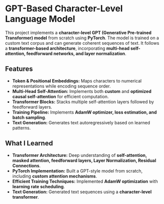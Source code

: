 # GPT-Based Character-Level Language Model

This project implements a **character-level GPT (Generative Pre-trained Transformer) model** from scratch using **PyTorch**. The model is trained on a custom text corpus and can generate coherent sequences of text. It follows a **transformer-based architecture**, incorporating **multi-head self-attention, feedforward networks, and layer normalization**.

## Features
- **Token & Positional Embeddings:** Maps characters to numerical representations while encoding sequence order.
- **Multi-Head Self-Attention:** Implements both **custom** and **optimized causal self-attention** for efficient computation.
- **Transformer Blocks:** Stacks multiple self-attention layers followed by feedforward layers.
- **Training Pipeline:** Implements **AdamW optimizer, loss estimation, and batch sampling**.
- **Text Generation:** Generates text autoregressively based on learned patterns.

## What I Learned
- **Transformer Architecture:** Deep understanding of **self-attention, masked attention, feedforward layers, Layer Normalization, Residual Connections**.
- **PyTorch Implementation:** Built a GPT-style model from scratch, including **custom attention mechanisms**.
- **Efficient Training Techniques:** Implemented **AdamW optimization** with **learning rate scheduling**.
- **Text Generation:** Generated text sequences using a **character-level transformer**.
